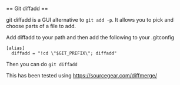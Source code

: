 == Git diffadd ==

git diffadd is a GUI alternative to `git add -p`. It allows you to pick and choose parts
of a file to add.

Add diffadd to your path and then add the following to your .gitconfig

    [alias]
      diffadd = "!cd \"$GIT_PREFIX\"; diffadd"


Then you can do `git diffadd`

This has been tested using https://sourcegear.com/diffmerge/ 

